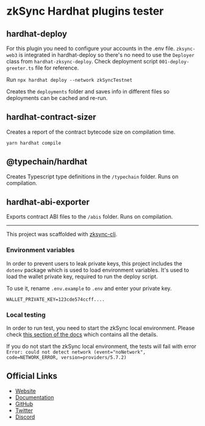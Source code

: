 # zkSync Hardhat plugins tester

## hardhat-deploy

For this plugin you need to configure your accounts in the .env file. `zksync-web3` is integrated in hardhat-deploy so there's no need to use the `Deployer` class from `hardhat-zksync-deploy`. Check deployment script `001-deploy-greeter.ts` file for reference.

Run `npx hardhat deploy --network zkSyncTestnet` 

Creates the `deployments` folder and saves info in different files so deployments can be cached and re-run.

## hardhat-contract-sizer

Creates a report of the contract bytecode size on compilation time.

`yarn hardhat compile`

## @typechain/hardhat

Creates Typescript type definitions in the `/typechain` folder. Runs on compilation.

## hardhat-abi-exporter

Exports contract ABI files to the `/abis` folder. Runs on compilation.


---

This project was scaffolded with [zksync-cli](https://github.com/matter-labs/zksync-cli).



### Environment variables

In order to prevent users to leak private keys, this project includes the `dotenv` package which is used to load environment variables. It's used to load the wallet private key, required to run the deploy script.

To use it, rename `.env.example` to `.env` and enter your private key.

```
WALLET_PRIVATE_KEY=123cde574ccff....
```

### Local testing

In order to run test, you need to start the zkSync local environment. Please check [this section of the docs](https://v2-docs.zksync.io/api/hardhat/testing.html#prerequisites) which contains all the details.

If you do not start the zkSync local environment, the tests will fail with error `Error: could not detect network (event="noNetwork", code=NETWORK_ERROR, version=providers/5.7.2)`

## Official Links

- [Website](https://zksync.io/)
- [Documentation](https://v2-docs.zksync.io/dev/)
- [GitHub](https://github.com/matter-labs)
- [Twitter](https://twitter.com/zksync)
- [Discord](https://discord.gg/nMaPGrDDwk)

